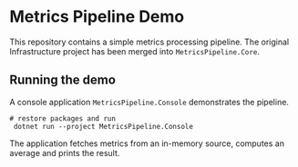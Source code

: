# Metrics Pipeline Demo

This repository contains a simple metrics processing pipeline. The original Infrastructure project has been merged into `MetricsPipeline.Core`.

## Running the demo

A console application `MetricsPipeline.Console` demonstrates the pipeline.

```
# restore packages and run
 dotnet run --project MetricsPipeline.Console
```

The application fetches metrics from an in-memory source, computes an average and prints the result.
